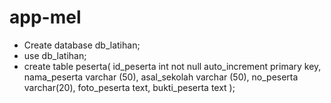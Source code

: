 # app-mel

- Create database db_latihan;
- use db_latihan;
- create table peserta(
id_peserta int not null auto_increment primary key,
nama_peserta varchar (50),
asal_sekolah varchar (50),
no_peserta varchar(20),
foto_peserta text,
bukti_peserta text
);

